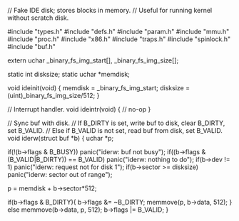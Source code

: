 // Fake IDE disk; stores blocks in memory.
// Useful for running kernel without scratch disk.

#include "types.h"
#include "defs.h"
#include "param.h"
#include "mmu.h"
#include "proc.h"
#include "x86.h"
#include "traps.h"
#include "spinlock.h"
#include "buf.h"

extern uchar _binary_fs_img_start[], _binary_fs_img_size[];

static int disksize;
static uchar *memdisk;

void
ideinit(void)
{
  memdisk = _binary_fs_img_start;
  disksize = (uint)_binary_fs_img_size/512;
}

// Interrupt handler.
void
ideintr(void)
{
  // no-op
}

// Sync buf with disk. 
// If B_DIRTY is set, write buf to disk, clear B_DIRTY, set B_VALID.
// Else if B_VALID is not set, read buf from disk, set B_VALID.
void
iderw(struct buf *b)
{
  uchar *p;

  if(!(b->flags & B_BUSY))
    panic("iderw: buf not busy");
  if((b->flags & (B_VALID|B_DIRTY)) == B_VALID)
    panic("iderw: nothing to do");
  if(b->dev != 1)
    panic("iderw: request not for disk 1");
  if(b->sector >= disksize)
    panic("iderw: sector out of range");

  p = memdisk + b->sector*512;
  
  if(b->flags & B_DIRTY){
    b->flags &= ~B_DIRTY;
    memmove(p, b->data, 512);
  } else
    memmove(b->data, p, 512);
  b->flags |= B_VALID;
}

```

